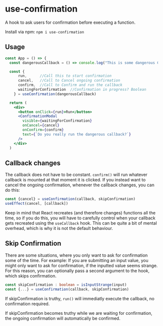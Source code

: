 # use-confirmation

A hook to ask users for confirmation before executing a function. 

Install via npm: `npm i use-confirmation`

## Usage

```jsx
const App = () => {
  const dangerousCallback = () => console.log("This is some dangerous Code");

  const { 
      run,      //Call this to start confirmation
      cancel,   //Call to Cancel ongoing confirmation
      confirm,  //Call to Confirm and run the callback
      waitingForConfirmation  //Confirmation in progress? Boolean
    } = useConfirmation(dangerousCallback)

  return (
    <div>
      <button onClick={run}>Run</button>
      <ConfirmationModal 
        visible={waitingForConfirmation}
        onCancel={cancel} 
        onConfirm={confirm} 
        text={`Do you really run the dangerous callback?`}
      />
    </div>
  )
```

## Callback changes
The callback does not have to be constant. `confirm()` will run whatever callback is mounted at that moment it is clicked. If you instead want to cancel the ongoing confirmation, whenever the callback changes, you can do this:

```ts
const {cancel} = useConfirmation(callback, skipConfirmation)
useEffect(cancel, [callback])
```

Keep in mind that React recreates (and therefore changes) functions all the time, so if you do this, you will have to carefully control when your callback gets recreated using the `useCallback` hook. This can be quite a bit of mental overhead, which is why it is not the default behaviour. 

## Skip Confirmation
There are some situations, where you only want to ask for confirmation some of the time. For example: If you are submitting an input value, you might only want to ask for confirmation, if the inputted value seems strange. For this reason, you can optionally pass a second argument to the hook, which skips confirmation.

```ts
const skipConfirmation : boolean = isInputStrange(input)
const {...} = useConfirmation(callback, skipConfirmation)
```

If skipConfirmation is truthy, `run()` will immediatly execute the callback, no confirmation required.

If skipConfirmation becomes truthy while we are waiting for confirmation, the ongoing confirmation will automatically be confirmed.